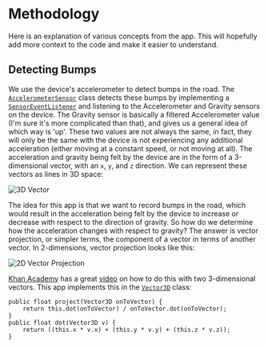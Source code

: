 # Methodology

Here is an explanation of various concepts from the app. This will hopefully add more context to the code and make it easier to understand.

## Detecting Bumps

We use the device's accelerometer to detect bumps in the road. The [`AccelerometerSensor`](https://github.com/David-Jackson/RoadQuality/blob/master/app/app/src/main/java/fyi/jackson/drew/roadquality/sensors/AccelerometerSensor.java) class detects these bumps by implementing a [`SensorEventListener`](https://developer.android.com/reference/android/hardware/SensorEventListener.html) and listening to the Accelerometer and Gravity sensors on the device. The Gravity sensor is basically a filtered Accelerometer value (I'm sure it's more complicated than that), and gives us a general idea of which way is 'up'. These two values are not always the same, in fact, they will only be the same with the device is not experiencing any additional acceleration (either moving at a constant speed, or not moving at all). The acceleration and gravity being felt by the device are in the form of a 3-dimensional vector, with an `x`, `y`, and `z` direction. We can represent these vectors as lines in 3D space:

![3D Vector](https://upload.wikimedia.org/wikipedia/commons/thumb/f/fd/3D_Vector.svg/300px-3D_Vector.svg.png)

The idea for this app is that we want to record bumps in the road, which would result in the acceleration being felt by the device to increase or decrease with respect to the direction of gravity. So how do we determine how the acceleration changes with respect to gravity? The answer is vector projection, or simpler terms, the component of a vector in terms of another vector. In 2-dimensions, vector projection looks like this: 

![2D Vector Projection](https://i.stack.imgur.com/Y7Gx8.png)

[Khan Academy](https://www.khanacademy.org/) has a great [video](https://www.khanacademy.org/math/linear-algebra/matrix-transformations/lin-trans-examples/v/introduction-to-projections) on how to do this with two 3-dimensional vectors. This app implements this in the [`Vector3D`](https://github.com/David-Jackson/RoadQuality/blob/master/app/app/src/main/java/fyi/jackson/drew/roadquality/utils/Vector3D.java) class: 

```
public float project(Vector3D onToVector) {
    return this.dot(onToVector) / onToVector.dot(onToVector);
}
public float dot(Vector3D v) {
    return ((this.x * v.x) + (this.y * v.y) + (this.z * v.z));
}
````
